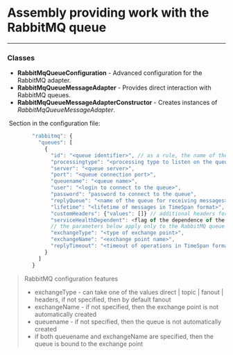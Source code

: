 # Assembly providing work with the RabbitMQ queue
___
### Classes
* **RabbitMqQueueConfiguration** - Advanced configuration for the RabbitMQ adapter.
* **RabbitMqQueueMessageAdapter** - Provides direct interaction with RabbitMQ queues.
* **RabbitMqQueueMessageAdapterConstructor** - Creates instances of _RabbitMqQueueMessageAdapter_.

 Section in the configuration file:

```javascript
        "rabbitmq": {
          "queues": [
            {
              "id": "<queue identifier>", // as a rule, the name of the queue is indicated
              "processingtype": "<processing type to listen on the queue>", // one of the values of MessageProcessingType
              "server": "<queue server>",
              "port": "<queue connection port>",
              "queuename": "<queue name>",
              "user": "<login to connect to the queue>",
              "password": "password to connect to the queue",
              "replyQueue": "<name of the queue for receiving messages>",
              "lifetime": "<lifetime of messages in TimeSpan format>",
              "customHeaders": {"values": []} // additional headers for working with queues
              "serviceHealthDependent": <flag of the dependence of the subscription to the queue on the state of the service obtained as a result of the diagnostic call true | false>
              // the parameters below apply only to the RabbitMQ queue
              "exchangeType": "<type of exchange point>",
              "exchangeName": "<exchange point name>",
              "replyTimeout": "<timeout of operations in TimeSpan format>"
            }
          ]
        }
```

> RabbitMQ configuration features
> * exchangeType - can take one of the values ​​direct | topic | fanout | headers, if not specified, then by default fanout
> * exchangeName - if not specified, then the exchange point is not automatically created
> * queuename - if not specified, then the queue is not automatically created
> * if both queuename and exchangeName are specified, then the queue is bound to the exchange point
